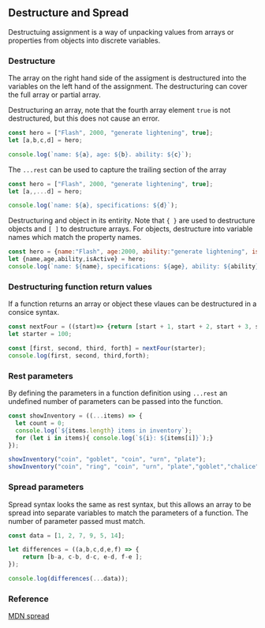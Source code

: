 ## Destructure and Spread

Destructuing assignment is a way of unpacking values from arrays or properties from objects into discrete variables.

### Destructure

The array on the right hand side of the assigment is destructured into the variables on the left hand of the assignment.  The destructuring can cover the full array or partial array.

Destructuring an array, note that the fourth array element `true` is not destructured, but this does not cause an error.

<div
  data-runkit
  data-runkit-evaluate-on-load="true"
  data-runkit-gutter-style="none"
  data-runkit-node-version="18"
>

```javascript
const hero = ["Flash", 2000, "generate lightening", true];
let [a,b,c,d] = hero;

console.log(`name: ${a}, age: ${b}. ability: ${c}`);
```
</div>

The `...rest` can be used to capture the trailing section of the array 



<div
  data-runkit
  data-runkit-evaluate-on-load="true"
  data-runkit-gutter-style="none"
  data-runkit-node-version="18"
>

```javascript
const hero = ["Flash", 2000, "generate lightening", true];
let [a,,...d] = hero;

console.log(`name: ${a}, specifications: ${d}`);
```
</div>

Destructuring and object in its entirity. Note that `{ }` are used to destructure objects and `[ ]` to destructure arrays. For objects, destructure into variable names which match the property names.

<div
  data-runkit
  data-runkit-evaluate-on-load="true"
  data-runkit-gutter-style="none"
  data-runkit-node-version="18"
>

```javascript
const hero = {name:"Flash", age:2000, ability:"generate lightening", isActive:true};
let {name,age,ability,isActive} = hero;
console.log(`name: ${name}, specifications: ${age}, ability: ${ability}, isActive: ${isActive}`);
```
</div>

### Destructuring function return values

If a function returns an array or object these vlaues can be destructured in a consice syntax.

<div
  data-runkit
  data-runkit-evaluate-on-load="true"
  data-runkit-gutter-style="none"
  data-runkit-node-version="18"
>

```javascript
const nextFour = ((start)=> {return [start + 1, start + 2, start + 3, start + 4]});
let starter = 100; 

const [first, second, third, forth] = nextFour(starter);
console.log(first, second, third,forth);
```

</div>

### Rest parameters

By defining the parameters in a function definition using `...rest` an undefined number of parameters can be passed into the function.

<div
  data-runkit
  data-runkit-evaluate-on-load="true"
  data-runkit-gutter-style="none"
  data-runkit-node-version="18"
>

```javascript
const showInventory = ((...items) => {
  let count = 0;
  console.log(`${items.length} items in inventory`);
  for (let i in items){ console.log(`${i}: ${items[i]}`);}
});

showInventory("coin", "goblet", "coin", "urn", "plate");
showInventory("coin", "ring", "coin", "urn", "plate","goblet","chalice");
```

</div>

### Spread parameters

Spread syntax looks the same as rest syntax, but this allows an array to be spread into separate variables to match the parameters of a function.  The number of parameter passed must match.

<div
  data-runkit
  data-runkit-evaluate-on-load="true"
  data-runkit-gutter-style="none"
  data-runkit-node-version="18"
>

```javascript
const data = [1, 2, 7, 9, 5, 14];

let differences = ((a,b,c,d,e,f) => {
    return [b-a, c-b, d-c, e-d, f-e ];
});

console.log(differences(...data));
```

</div>


### Reference

[MDN spread](https://developer.mozilla.org/en-US/docs/Web/JavaScript/Reference/Operators/Spread_syntax)
